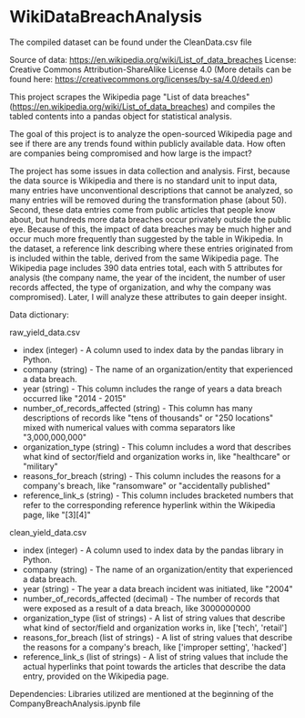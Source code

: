 # WikiDataBreachAnalysis

The compiled dataset can be found under the CleanData.csv file

Source of data: https://en.wikipedia.org/wiki/List_of_data_breaches
License: Creative Commons Attribution-ShareAlike License 4.0 (More details can be found here: https://creativecommons.org/licenses/by-sa/4.0/deed.en)

This project scrapes the Wikipedia page "List of data breaches" (https://en.wikipedia.org/wiki/List_of_data_breaches) and compiles the tabled contents into a pandas object for statistical analysis.

The goal of this project is to analyze the open-sourced Wikipedia page and see if there are any trends found within publicly available data. How often are companies being compromised and how large is the impact?

The project has some issues in data collection and analysis. First, because the data source is Wikipedia and there is no standard unit to input data, many entries have unconventional descriptions that cannot be analyzed, so many entries will be removed during the transformation phase (about 50). Second, these data entries come from public articles that people know about, but hundreds more data breaches occur privately outside the public eye. Because of this, the impact of data breaches may be much higher and occur much more frequently than suggested by the table in Wikipedia. In the dataset, a reference link describing where these entries originated from is included within the table, derived from the same Wikipedia page. The Wikipedia page includes 390 data entries total, each with 5 attributes for analysis (the company name, the year of the incident, the number of user records affected, the type of organization, and why the company was compromised). Later, I will analyze these attributes to gain deeper insight.

Data dictionary:

raw_yield_data.csv
- index (integer) - A column used to index data by the pandas library in Python.
- company (string) - The name of an organization/entity that experienced a data breach.
- year (string) - This column includes the range of years a data breach occurred like "2014 - 2015"
- number_of_records_affected (string) - This column has many descriptions of records like "tens of thousands" or "250 locations" mixed with numerical values with comma separators like "3,000,000,000"
- organization_type (string) - This column includes a word that describes what kind of sector/field and organization works in, like "healthcare" or "military"
- reasons_for_breach (string) - This column includes the reasons for a company's breach, like "ransomware" or "accidentally published"
- reference_link_s (string) - This column includes bracketed numbers that refer to the corresponding reference hyperlink within the Wikipedia page, like "[3][4]"

clean_yield_data.csv
- index (integer) - A column used to index data by the pandas library in Python.
- company (string) - The name of an organization/entity that experienced a data breach.
- year (string) - The year a data breach incident was initiated, like "2004"
- number_of_records_affected (decimal) - The number of records that were exposed as a result of a data breach, like 3000000000
- organization_type (list of strings) - A list of string values that describe what kind of sector/field and organization works in, like ['tech', 'retail']
- reasons_for_breach (list of strings) - A list of string values that describe the reasons for a company's breach, like ['improper setting', 'hacked']
- reference_link_s (list of strings) - A list of string values that include the actual hyperlinks that point towards the articles that describe the data entry, provided on the Wikipedia page.

Dependencies: Libraries utilized are mentioned at the beginning of the CompanyBreachAnalysis.ipynb file
